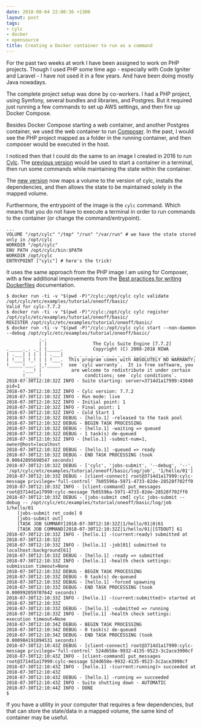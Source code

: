 ```yaml
---
date: 2018-08-04 22:00:36 +1300
layout: post
tags:
- cylc
- docker
- opensource
title: Creating a Docker container to run as a command
---
```


For the past two weeks at work I have been assigned to work on PHP projects. Though I used
PHP some time ago - especially with Code Igniter and Laravel - I have not used it in a few
years. And have been doing mostly Java nowadays.

The complete project setup was done by co-workers. I had a PHP project, using Symfony, several
bundles and libraries, and Postgres. But it required just running a few commands to set up
AWS settings, and then fire up Docker Compose.

<!--more-->

Besides Docker Compose starting a web container, and another Postgres container, we used the
web container to run [Composer](https://getcomposer.org/). In the past, I would see the PHP
project mapped as a folder in the running container, and then composer would be executed
in the host.

I noticed then that I could do the same to an image I created in 2016 to run
[Cylc](https://cylc.github.io/cylc/). The [previous version](https://github.com/kinow/docker/blob/d1cc1771ac53b8efd37b5e4c4401b74ebd294a2b/cylc/Dockerfile)
would be used to start a container in a terminal, then run some commands
while maintaining the state within the container.

The [new version](https://github.com/kinow/cylc-docker)
now maps a volume to the version of cylc, installs the dependencies, and
then allows the state to be maintained solely in the mapped volume.

Furthermore, the entrypoint of the image is the `cylc` command. Which means that
you do not have to execute a terminal in order to run commands to the container
(or change the command/entrypoint).

```shell
...
VOLUME "/opt/cylc" "/tmp" "/run" "/var/run" # we have the state stored only in /opt/cylc
WORKDIR "/opt/cylc"
ENV PATH /opt/cylc/bin:$PATH
WORKDIR /opt/cylc
ENTRYPOINT ["cylc"] # here's the trick!
```

It uses the same approach from the PHP image I am using for Composer, with a few
additional improvements from the [Best practices for writing Dockerfiles](https://docs.docker.com/develop/develop-images/dockerfile_best-practices/) documentation.

```shell
$ docker run -ti -v "$(pwd -P)"/cylc:/opt/cylc cylc validate /opt/cylc/etc/examples/tutorial/oneoff/basic/
Valid for cylc-7.7.2
$ docker run -ti -v "$(pwd -P)"/cylc:/opt/cylc cylc register /opt/cylc/etc/examples/tutorial/oneoff/basic/
REGISTER /opt/cylc/etc/examples/tutorial/oneoff/basic/
$ docker run -ti -v "$(pwd -P)"/cylc:/opt/cylc cylc start --non-daemon --debug /opt/cylc/etc/examples/tutorial/oneoff/basic/
            ._.                                                       
            | |                 The Cylc Suite Engine [7.7.2]         
._____._. ._| |_____.           Copyright (C) 2008-2018 NIWA          
| .___| | | | | .___|  _ _ _ _ _ _ _ _ _ _ _ _ _ _ _ _ _ _ _ _ _ _ _ _
| !___| !_! | | !___.  This program comes with ABSOLUTELY NO WARRANTY;
!_____!___. |_!_____!  see `cylc warranty`.  It is free software, you 
      .___! |           are welcome to redistribute it under certain  
      !_____!                conditions; see `cylc conditions`.       
2018-07-30T12:10:32Z INFO - Suite starting: server=3714d1a17999:43040 pid=1
2018-07-30T12:10:32Z INFO - Cylc version: 7.7.2
2018-07-30T12:10:32Z INFO - Run mode: live
2018-07-30T12:10:32Z INFO - Initial point: 1
2018-07-30T12:10:32Z INFO - Final point: 1
2018-07-30T12:10:32Z INFO - Cold Start 1
2018-07-30T12:10:32Z DEBUG - [hello.1] -released to the task pool
2018-07-30T12:10:32Z DEBUG - BEGIN TASK PROCESSING
2018-07-30T12:10:32Z DEBUG - [hello.1] -waiting => queued
2018-07-30T12:10:32Z DEBUG - 1 task(s) de-queued
2018-07-30T12:10:32Z INFO - [hello.1] -submit-num=1, owner@host=localhost
2018-07-30T12:10:32Z DEBUG - [hello.1] -queued => ready
2018-07-30T12:10:32Z DEBUG - END TASK PROCESSING (took 0.00642895698547 seconds)
2018-07-30T12:10:32Z DEBUG - ['cylc', 'jobs-submit', '--debug', '--', '/opt/cylc/etc/examples/tutorial/oneoff/basic/log/job', '1/hello/01']
2018-07-30T12:10:33Z DEBUG - [client-connect] root@3714d1a17999:cylc-message privilege='full-control' 7b05596a-5971-4733-82de-28528f702ff0
2018-07-30T12:10:33Z INFO - [client-command] put_messages root@3714d1a17999:cylc-message 7b05596a-5971-4733-82de-28528f702ff0
2018-07-30T12:10:33Z DEBUG - [jobs-submit cmd] cylc jobs-submit --debug -- /opt/cylc/etc/examples/tutorial/oneoff/basic/log/job 1/hello/01
	[jobs-submit ret_code] 0
	[jobs-submit out]
	[TASK JOB SUMMARY]2018-07-30T12:10:32Z|1/hello/01|0|61
	[TASK JOB COMMAND]2018-07-30T12:10:32Z|1/hello/01|[STDOUT] 61
2018-07-30T12:10:33Z INFO - [hello.1] -(current:ready) submitted at 2018-07-30T12:10:32Z
2018-07-30T12:10:33Z INFO - [hello.1] -job[01] submitted to localhost:background[61]
2018-07-30T12:10:33Z DEBUG - [hello.1] -ready => submitted
2018-07-30T12:10:33Z INFO - [hello.1] -health check settings: submission timeout=None
2018-07-30T12:10:33Z DEBUG - BEGIN TASK PROCESSING
2018-07-30T12:10:33Z DEBUG - 0 task(s) de-queued
2018-07-30T12:10:33Z DEBUG - [hello.1] -forced spawning
2018-07-30T12:10:33Z DEBUG - END TASK PROCESSING (took 0.000992059707642 seconds)
2018-07-30T12:10:33Z INFO - [hello.1] -(current:submitted)> started at 2018-07-30T12:10:33Z
2018-07-30T12:10:33Z DEBUG - [hello.1] -submitted => running
2018-07-30T12:10:33Z INFO - [hello.1] -health check settings: execution timeout=None
2018-07-30T12:10:34Z DEBUG - BEGIN TASK PROCESSING
2018-07-30T12:10:34Z DEBUG - 0 task(s) de-queued
2018-07-30T12:10:34Z DEBUG - END TASK PROCESSING (took 0.000984191894531 seconds)
2018-07-30T12:10:43Z DEBUG - [client-connect] root@3714d1a17999:cylc-message privilege='full-control' 524d658e-9932-4135-9523-3c2ace3990cf
2018-07-30T12:10:43Z INFO - [client-command] put_messages root@3714d1a17999:cylc-message 524d658e-9932-4135-9523-3c2ace3990cf
2018-07-30T12:10:43Z INFO - [hello.1] -(current:running)> succeeded at 2018-07-30T12:10:43Z
2018-07-30T12:10:43Z DEBUG - [hello.1] -running => succeeded
2018-07-30T12:10:43Z INFO - Suite shutting down - AUTOMATIC
2018-07-30T12:10:44Z INFO - DONE
$
```

If you have a utility in your computer that requires a few dependencies, but that
can store the state/data in a mapped volume, the same kind of container may be
useful.

